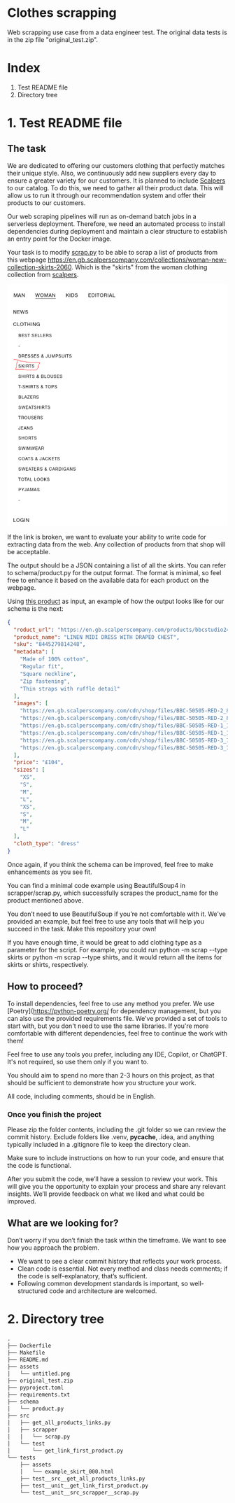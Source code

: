 # Clothes scrapping

Web scrapping use case from a data engineer test. The original data tests is in the zip file "original_test.zip".

# Index

1. Test README file
2. Directory tree

# 1. Test README file
 

## The task

We are dedicated to offering our customers clothing that perfectly matches their unique style.
Also, we continuously add new suppliers every day to ensure a greater variety for our customers.
It is planned to include [Scalpers](https://en.gb.scalperscompany.com/) to our catalog. To do this, we need to gather all their product data. This will allow us to run it through our recommendation system and offer their products to our customers.

Our web scraping pipelines will run as on-demand batch jobs in a serverless deployment. Therefore, we need an automated process to install dependencies during deployment and maintain a clear structure to establish an entry point for the Docker image.

Your task is to modify [scrap.py](scrapper%2Fscrap.py) to be able to scrap a list of products from this
webpage https://en.gb.scalperscompany.com/collections/woman-new-collection-skirts-2060.
Which is the "skirts" from the woman clothing collection from [scalpers](https://en.gb.scalperscompany.com/).

![untitled.png](assets/untitled.png)

If the link is broken, we want to evaluate your ability to write code for extracting data from the web. Any collection of products from that shop will be acceptable.

The output should be a JSON containing a list of all the skirts. You can refer to schema/product.py for the output format. The format is minimal, so feel free to enhance it based on the available data for each product on the webpage.

Using [this product](https://en.gb.scalperscompany.com/products/bbcstudio24-50505-strapless-linen-dress-ss24-red) as
input, an example of how the output looks like for our schema is the next:

```json
{
  "roduct_url": "https://en.gb.scalperscompany.com/products/bbcstudio24-50505-strapless-linen-dress-ss24-red",
  "product_name": "LINEN MIDI DRESS WITH DRAPED CHEST",
  "sku": "8445279814248",
  "metadata": [
    "Made of 100% cotton",
    "Regular fit",
    "Square neckline",
    "Zip fastening",
    "Thin straps with ruffle detail"
  ],
  "images": [
    "https://en.gb.scalperscompany.com/cdn/shop/files/BBC-50505-RED-2_8392707e-c459-4eb2-b8d5-20dd3bba8b2c.jpg?v=1715950630",
    "https://en.gb.scalperscompany.com/cdn/shop/files/BBC-50505-RED-2_8392707e-c459-4eb2-b8d5-20dd3bba8b2c_800x.jpg?v=1715950630",
    "https://en.gb.scalperscompany.com/cdn/shop/files/BBC-50505-RED-1_12cca2fa-3e2c-4e18-b145-927e0cae6c1b.jpg?v=1715950630",
    "https://en.gb.scalperscompany.com/cdn/shop/files/BBC-50505-RED-1_12cca2fa-3e2c-4e18-b145-927e0cae6c1b_800x.jpg?v=1715950630",
    "https://en.gb.scalperscompany.com/cdn/shop/files/BBC-50505-RED-3_70b33f83-8a5d-4604-8cfe-d342011d122e.jpg?v=1715950630",
    "https://en.gb.scalperscompany.com/cdn/shop/files/BBC-50505-RED-3_70b33f83-8a5d-4604-8cfe-d342011d122e_800x.jpg?v=1715950630"
  ],
  "price": "£104",
  "sizes": [
    "XS",
    "S",
    "M",
    "L",
    "XS",
    "S",
    "M",
    "L"
  ],
  "cloth_type": "dress"
}
```

Once again, if you think the schema can be improved, feel free to make enhancements as you see fit.

You can find a minimal code example using BeautifulSoup4 in scrapper/scrap.py, which successfully scrapes the product_name for the product mentioned above.

You don’t need to use BeautifulSoup if you’re not comfortable with it. We've provided an example, but feel free to use any tools that will help you succeed in the task. Make this repository your own!

If you have enough time, it would be great to add clothing type as a parameter for the script. For example, you could run python -m scrap --type skirts or python -m scrap --type shirts, and it would return all the items for skirts or shirts, respectively.

## How to proceed?

To install dependencies, feel free to use any method you prefer. We use [Poetry](https://python-poetry.org/ for dependency management, but you can also use the provided requirements file. We've provided a set of tools to start with, but you don't need to use the same libraries. If you're more comfortable with different dependencies, feel free to continue the work with them!

Feel free to use any tools you prefer, including any IDE, Copilot, or ChatGPT. It's not required, so use them only if you want to.

You should aim to spend no more than 2-3 hours on this project, as that should be sufficient to demonstrate how you structure your work.

All code, including comments, should be in English.

### Once you finish the project

Please zip the folder contents, including the .git folder so we can review the commit history. Exclude folders like .venv, __pycache__, .idea, and anything typically included in a .gitignore file to keep the directory clean.

Make sure to include instructions on how to run your code, and ensure that the code is functional.

After you submit the code, we’ll have a session to review your work. This will give you the opportunity to explain your process and share any relevant insights. We’ll provide feedback on what we liked and what could be improved.

## What are we looking for?

Don’t worry if you don’t finish the task within the timeframe. We want to see how you approach the problem.

* We want to see a clear commit history that reflects your work process.
* Clean code is essential. Not every method and class needs comments; if the code is self-explanatory, that’s sufficient.
* Following common development standards is important, so well-structured code and architecture are welcomed.


# 2. Directory tree

```
.
├── Dockerfile
├── Makefile
├── README.md
├── assets
│   └── untitled.png
├── original_test.zip
├── pyproject.toml
├── requirements.txt
├── schema
│   └── product.py
├── src
│   ├── get_all_products_links.py
│   ├── scrapper
│   │   └── scrap.py
│   └── test
│       └── get_link_first_product.py
└── tests
    ├── assets
    │   └── example_skirt_000.html
    ├── test__src__get_all_products_links.py
    ├── test__unit__get_link_first_product.py
    └── test__unit__src_scrapper__scrap.py
```


